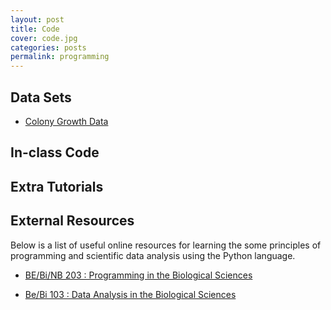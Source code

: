 ```yaml
---
layout: post
title: Code
cover: code.jpg
categories: posts
permalink: programming
---
```


## Data Sets
* [Colony Growth Data](code/data/colony_area.txt)

## In-class Code

## Extra Tutorials

## External Resources
Below is a list of useful online resources for learning the some principles of programming and scientific data analysis using the Python language.

* [BE/Bi/NB 203 : Programming in the Biological Sciences](http://justinbois.github.io/bootcamp/2018/)

* [Be/Bi 103 : Data Analysis in the Biological Sciences](http://www.bebi103.caltech.edu)
